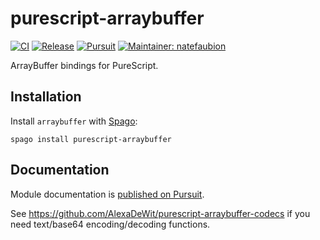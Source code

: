 # purescript-arraybuffer
[![CI](https://github.com/purescript-contrib/purescript-arraybuffer/workflows/CI/badge.svg?branch=main)](https://github.com/purescript-contrib/purescript-arraybuffer/actions?query=workflow%3ACI+branch%3Amain)
[![Release](https://img.shields.io/github/release/purescript-contrib/purescript-arraybuffer.svg)](https://github.com/purescript-contrib/purescript-arraybuffer/releases)
[![Pursuit](https://pursuit.purescript.org/packages/purescript-arraybuffer/badge)](https://pursuit.purescript.org/packages/purescript-arraybuffer)
[![Maintainer: natefaubion](https://img.shields.io/badge/maintainer-jamesdbrock-teal.svg)](https://github.com/jamesdbrock)

ArrayBuffer bindings for PureScript.



## Installation

Install `arraybuffer` with [Spago](https://github.com/purescript/spago):
```
spago install purescript-arraybuffer
```

## Documentation

Module documentation is [published on Pursuit](http://pursuit.purescript.org/packages/purescript-arraybuffer).

See https://github.com/AlexaDeWit/purescript-arraybuffer-codecs if you need text/base64 encoding/decoding functions.
